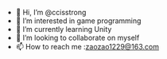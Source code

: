 - 👋 Hi, I’m @ccisstrong
- 👀 I’m interested in game programming
- 🌱 I’m currently learning Unity
- 💞️ I’m looking to collaborate on myself
- 📫 How to reach me :zaozao1229@163.com

<!---
ccisstrong/ccisstrong is a ✨ special ✨ repository because its `README.md` (this file) appears on your GitHub profile.
You can click the Preview link to take a look at your changes.
--->
